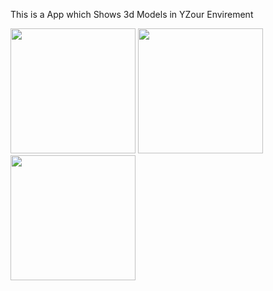 This is a App which Shows 3d Models in YZour Envirement 




<img src="https://user-images.githubusercontent.com/63461718/179710246-8887dd25-3ec6-436a-b803-fcedb689e083.jpg" width="200">
<img src="https://user-images.githubusercontent.com/63461718/179711020-c35dbea6-4e45-417f-8daa-f08b1ef6ffc5.jpg" width="200">
<img src="https://user-images.githubusercontent.com/63461718/179711054-de71a0fa-c821-4ffe-9456-d74421cc759e.jpg" width="200">





